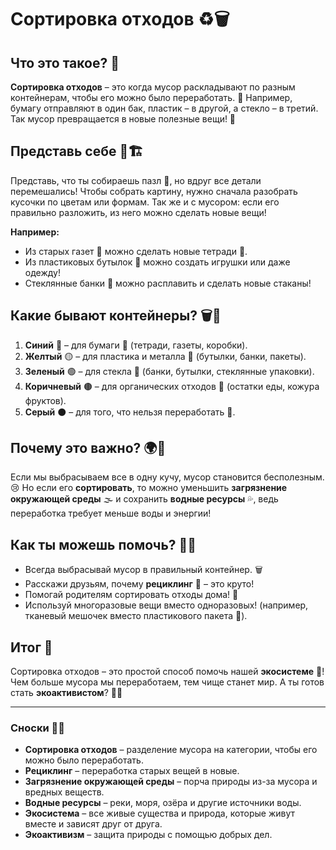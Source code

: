 # Сортировка отходов ♻️🗑️

## Что это такое? 🤔

**Сортировка отходов** – это когда мусор раскладывают по разным контейнерам, чтобы его можно было переработать. 🎨 Например, бумагу отправляют в один бак, пластик – в другой, а стекло – в третий. Так мусор превращается в новые полезные вещи! 🔄

## Представь себе 🎨🏗️

Представь, что ты собираешь пазл 🧩, но вдруг все детали перемешались! Чтобы собрать картину, нужно сначала разобрать кусочки по цветам или формам. Так же и с мусором: если его правильно разложить, из него можно сделать новые вещи!

**Например:**
- Из старых газет 📜 можно сделать новые тетради 📖.
- Из пластиковых бутылок 🧴 можно создать игрушки или даже одежду!
- Стеклянные банки 🍾 можно расплавить и сделать новые стаканы!

## Какие бывают контейнеры? 🗑️🎨

1. **Синий** 🔵 – для бумаги 📄 (тетради, газеты, коробки).
2. **Желтый** 🟡 – для пластика и металла 🥤 (бутылки, банки, пакеты).
3. **Зеленый** 🟢 – для стекла 🍾 (банки, бутылки, стеклянные упаковки).
4. **Коричневый** 🟤 – для органических отходов 🌿 (остатки еды, кожура фруктов).
5. **Серый** ⚫ – для того, что нельзя переработать 🚯.

## Почему это важно? 🌍💚

Если мы выбрасываем все в одну кучу, мусор становится бесполезным. 😢 Но если его **сортировать**, то можно уменьшить **загрязнение окружающей среды** 🌫️ и сохранить **водные ресурсы** 💦, ведь переработка требует меньше воды и энергии!

## Как ты можешь помочь? 🦸‍♂️

- Всегда выбрасывай мусор в правильный контейнер. 🗑️
- Расскажи друзьям, почему **рециклинг** 🔄 – это круто!
- Помогай родителям сортировать отходы дома! 🏡
- Используй многоразовые вещи вместо одноразовых! (например, тканевый мешочек вместо пластикового пакета 🎒).

## Итог 🎯

Сортировка отходов – это простой способ помочь нашей **экосистеме** 🌱! Чем больше мусора мы переработаем, тем чище станет мир. А ты готов стать **экоактивистом**? 🌿😊

---

### Сноски 🧐📖

- **Сортировка отходов** – разделение мусора на категории, чтобы его можно было переработать.
- **Рециклинг** – переработка старых вещей в новые.
- **Загрязнение окружающей среды** – порча природы из-за мусора и вредных веществ.
- **Водные ресурсы** – реки, моря, озёра и другие источники воды.
- **Экосистема** – все живые существа и природа, которые живут вместе и зависят друг от друга.
- **Экоактивизм** – защита природы с помощью добрых дел.


